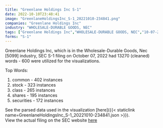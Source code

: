 ```yaml
---
title: "Greenlane Holdings Inc S-1"
date: 2022-10-10T23:48:41
image: "GreenlaneHoldingsInc_S-1_20221010-234841.png"
companies: "Greenlane Holdings Inc"
industry: "WHOLESALE-DURABLE GOODS, NEC"
tags: ["Greenlane Holdings Inc","WHOLESALE-DURABLE GOODS, NEC","10-07-2022","S-1"]
forms: "S-1"
---
```

Greenlane Holdings Inc, which is in the Wholesale-Durable Goods, Nec [5099] industry, SEC S-1 filing on October 07, 2022 had 13270 (cleaned) words - 600 were utilized for the visualizations.

Top Words:
1. common - 402 instances
2. stock - 323 instances
3. class - 265 instances
4. shares - 195 instances
5. securities - 172 instances


See the parsed data used in the visualization [here]({{< staticlink name=GreenlaneHoldingsInc_S-1_20221010-234841.json >}}).  
View the actual filing on the SEC website [here](https://www.sec.gov/Archives/edgar/data/1743745/0001104659-22-107131.txt)